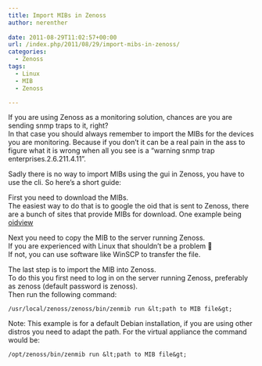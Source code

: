 ```yaml
---
title: Import MIBs in Zenoss
author: nerenther
 
date: 2011-08-29T11:02:57+00:00
url: /index.php/2011/08/29/import-mibs-in-zenoss/
categories:
  - Zenoss
tags:
  - Linux
  - MIB
  - Zenoss

---
```

If you are using Zenoss as a monitoring solution, chances are you are sending snmp traps to it, right?  
In that case you should always remember to import the MIBs for the devices you are monitoring. Because if you don&#8217;t it can be a real pain in the ass to figure what it is wrong when all you see is a &#8220;warning snmp trap enterprises.2.6.211.4.11&#8221;.

Sadly there is no way to import MIBs using the gui in Zenoss, you have to use the cli. So here&#8217;s a short guide:

First you need to download the MIBs.  
The easiest way to do that is to google the oid that is sent to Zenoss, there are a bunch of sites that provide MIBs for download. One example being [oidview][1]

Next you need to copy the MIB to the server running Zenoss.  
If you are experienced with Linux that shouldn&#8217;t be a problem 🙂  
If not, you can use software like WinSCP to transfer the file.

The last step is to import the MIB into Zenoss.  
To do this you first need to log in on the server running Zenoss, preferably as zenoss (default password is zenoss).  
Then run the following command:

 ```
 /usr/local/zenoss/zenoss/bin/zenmib run &lt;path to MIB file&gt; 
 ```

Note: This example is for a default Debian installation, if you are using other distros you need to adapt the path. For the virtual appliance the command would be:

 ```
 /opt/zenoss/bin/zenmib run &lt;path to MIB file&gt; 
 ```

 [1]: http://www.oidview.com/mibs/detail.html